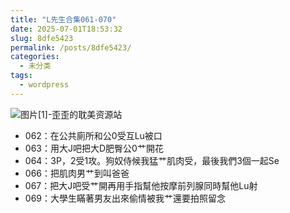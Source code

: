 ```yaml
---
title: "L先生合集061-070"
date: 2025-07-01T18:53:32
slug: 8dfe5423
permalink: /posts/8dfe5423/
categories:
  - 未分类
tags:
  - wordpress
---
```


![图片[1]-歪歪的耽美资源站](/images/wp/8dfe5423-6dc90490.jpg)

*   062：在公共廁所和公0受互Lu被口
*   063：用大J吧把大D肥臀公0艹開花
*   064：3P，2受1攻。狗奴侍候我猛艹肌肉受，最後我們3個一起Se
*   066：把肌肉男艹到叫爸爸
*   067：把大J吧受艹開再用手指幫他按摩前列腺同時幫他Lu射
*   069：大學生瞞著男友出來偷情被我艹還要拍照留念
